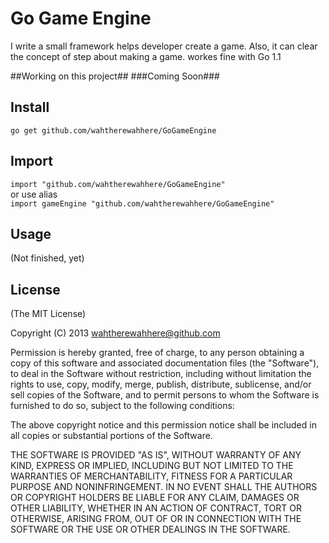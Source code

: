 Go Game Engine
==============

I write a small framework helps developer create a game.
Also, it can clear the concept of step about making a game. 
workes fine with Go 1.1 

##Working on this project##
###Coming Soon###

## Install

`go get github.com/wahtherewahhere/GoGameEngine`

## Import

`import "github.com/wahtherewahhere/GoGameEngine" `  
or use alias  
`import gameEngine "github.com/wahtherewahhere/GoGameEngine"`  

## Usage

(Not finished, yet)

## License

(The MIT License)

Copyright (C) 2013 wahtherewahhere@github.com

Permission is hereby granted, free of charge, to any person obtaining a copy of this software and associated documentation files (the "Software"), to deal in the Software without restriction, including without limitation the rights to use, copy, modify, merge, publish, distribute, sublicense, and/or sell copies of the Software, and to permit persons to whom the Software is furnished to do so, subject to the following conditions:

The above copyright notice and this permission notice shall be included in all copies or substantial portions of the Software.

THE SOFTWARE IS PROVIDED "AS IS", WITHOUT WARRANTY OF ANY KIND, EXPRESS OR IMPLIED, INCLUDING BUT NOT LIMITED TO THE WARRANTIES OF MERCHANTABILITY, FITNESS FOR A PARTICULAR PURPOSE AND NONINFRINGEMENT. IN NO EVENT SHALL THE AUTHORS OR COPYRIGHT HOLDERS BE LIABLE FOR ANY CLAIM, DAMAGES OR OTHER LIABILITY, WHETHER IN AN ACTION OF CONTRACT, TORT OR OTHERWISE, ARISING FROM, OUT OF OR IN CONNECTION WITH THE SOFTWARE OR THE USE OR OTHER DEALINGS IN THE SOFTWARE.
